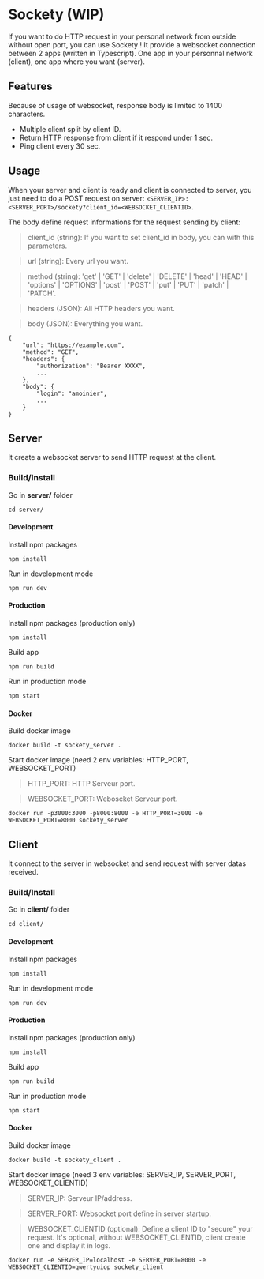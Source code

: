 # Sockety (WIP)

If you want to do HTTP request in your personal network from outside without open port, you can use Sockety ! It provide a websocket connection between 2 apps (written in Typescript).
One app in your personnal network (client), one app where you want (server).

## Features

Because of usage of websocket, response body is limited to 1400 characters.

- Multiple client split by client ID.
- Return HTTP response from client if it respond under 1 sec.
- Ping client every 30 sec.

## Usage

When your server and client is ready and client is connected to server, you just need to do a POST request on server:
`<SERVER_IP>:<SERVER_PORT>/sockety?client_id=<WEBSOCKET_CLIENTID>`.

The body define request informations for the request sending by client:

> client_id (string): If you want to set client_id in body, you can with this parameters.

> url (string): Every url you want.

> method (string): 'get' | 'GET' | 'delete' | 'DELETE' | 'head' | 'HEAD' | 'options' | 'OPTIONS' | 'post' | 'POST' | 'put' | 'PUT' | 'patch' | 'PATCH'.

> headers (JSON): All HTTP headers you want.

> body (JSON): Everything you want.

```
{
	"url": "https://example.com",
	"method": "GET",
	"headers": {
		"authorization": "Bearer XXXX",
		...
	},
	"body": {
		"login": "amoinier",
		...
	}
}
```

## Server

It create a websocket server to send HTTP request at the client.

### Build/Install

Go in **server/** folder

```
cd server/
```

#### Development

Install npm packages

```
npm install
```

Run in development mode

```
npm run dev
```

#### Production

Install npm packages (production only)

```
npm install
```

Build app

```
npm run build
```

Run in production mode

```
npm start
```

#### Docker

Build docker image

```
docker build -t sockety_server .
```

Start docker image (need 2 env variables: HTTP_PORT, WEBSOCKET_PORT)

> HTTP_PORT: HTTP Serveur port.

> WEBSOCKET_PORT: Weboscket Serveur port.

```
docker run -p3000:3000 -p8000:8000 -e HTTP_PORT=3000 -e WEBSOCKET_PORT=8000 sockety_server
```

## Client

It connect to the server in websocket and send request with server datas received.

### Build/Install

Go in **client/** folder

```
cd client/
```

#### Development

Install npm packages

```
npm install
```

Run in development mode

```
npm run dev
```

#### Production

Install npm packages (production only)

```
npm install
```

Build app

```
npm run build
```

Run in production mode

```
npm start
```

#### Docker

Build docker image

```
docker build -t sockety_client .
```

Start docker image (need 3 env variables: SERVER_IP, SERVER_PORT, WEBSOCKET_CLIENTID)

> SERVER_IP: Serveur IP/address.

> SERVER_PORT: Websocket port define in server startup.

> WEBSOCKET_CLIENTID (optional): Define a client ID to "secure" your request. It's optional, without WEBSOCKET_CLIENTID, client create one and display it in logs.

```
docker run -e SERVER_IP=localhost -e SERVER_PORT=8000 -e WEBSOCKET_CLIENTID=qwertyuiop sockety_client
```
